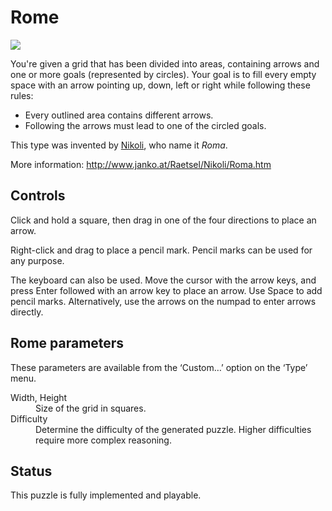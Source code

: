 # Rome

![](https://raw.githubusercontent.com/x-sheep/puzzles-unreleased/master/docs/img/rome.png)

You're given a grid that has been divided into areas, containing arrows and one or more goals (represented by circles). Your goal is to fill every empty space with an arrow pointing up, down, left or right while following these rules:

* Every outlined area contains different arrows.
* Following the arrows must lead to one of the circled goals.

This type was invented by [Nikoli](https://www.nikoli.co.jp/), who name it *Roma*.

More information: http://www.janko.at/Raetsel/Nikoli/Roma.htm

## Controls

Click and hold a square, then drag in one of the four directions to place an arrow.

Right-click and drag to place a pencil mark. Pencil marks can be used for any purpose.

The keyboard can also be used. Move the cursor with the arrow keys, and press Enter followed with an arrow key to place an arrow. Use Space to add pencil marks. Alternatively, use the arrows on the numpad to enter arrows directly.

## Rome parameters

These parameters are available from the ‘Custom…’ option on the ‘Type’ menu. 

<dl>
	<dt>Width, Height</dt>
	<dd>Size of the grid in squares.</dd>
	<dt>Difficulty</dt>
	<dd>Determine the difficulty of the generated puzzle. Higher difficulties require more complex reasoning.</dd>
</dl>

## Status

This puzzle is fully implemented and playable.
